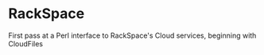 RackSpace
=========

First pass at a Perl interface to RackSpace's Cloud services, beginning with CloudFiles
